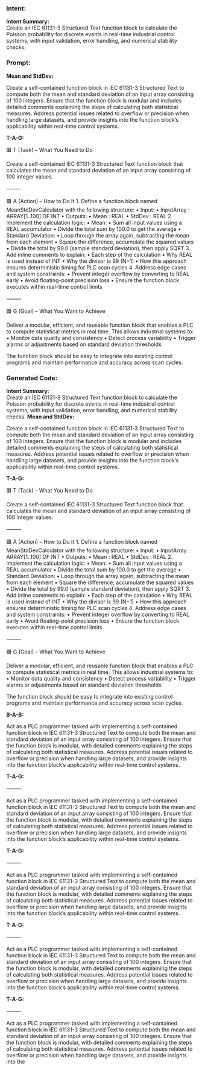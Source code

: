 ### Intent:
**Intent Summary:**  
Create an IEC 61131-3 Structured Text function block to calculate the Poisson probability for discrete events in real-time industrial control systems, with input validation, error handling, and numerical stability checks.

### Prompt:
**Mean and StdDev:**

Create a self-contained function block in IEC 61131-3 Structured Text to compute both the mean and standard deviation of an input array consisting of 100 integers. Ensure that the function block is modular and includes detailed comments explaining the steps of calculating both statistical measures. Address potential issues related to overflow or precision when handling large datasets, and provide insights into the function block’s applicability within real-time control systems.

**T-A-G:**

🟥 T (Task) – What You Need to Do

Create a self-contained IEC 61131-3 Structured Text function block that calculates the mean and standard deviation of an input array consisting of 100 integer values.

⸻

🟩 A (Action) – How to Do It
	1.	Define a function block named MeanStdDevCalculator with the following structure:
	•	Input:
	•	InputArray : ARRAY[1..100] OF INT
	•	Outputs:
	•	Mean : REAL
	•	StdDev : REAL
	2.	Implement the calculation logic:
	•	Mean:
	•	Sum all input values using a REAL accumulator
	•	Divide the total sum by 100.0 to get the average
	•	Standard Deviation:
	•	Loop through the array again, subtracting the mean from each element
	•	Square the difference, accumulate the squared values
	•	Divide the total by 99.0 (sample standard deviation), then apply SQRT
	3.	Add inline comments to explain:
	•	Each step of the calculation
	•	Why REAL is used instead of INT
	•	Why the divisor is 99 (N−1)
	•	How this approach ensures deterministic timing for PLC scan cycles
	4.	Address edge cases and system constraints:
	•	Prevent integer overflow by converting to REAL early
	•	Avoid floating-point precision loss
	•	Ensure the function block executes within real-time control limits

⸻

🟦 G (Goal) – What You Want to Achieve

Deliver a modular, efficient, and reusable function block that enables a PLC to compute statistical metrics in real time. This allows industrial systems to:
	•	Monitor data quality and consistency
	•	Detect process variability
	•	Trigger alarms or adjustments based on standard deviation thresholds

The function block should be easy to integrate into existing control programs and maintain performance and accuracy across scan cycles.

### Generated Code:
**Intent Summary:**  
Create an IEC 61131-3 Structured Text function block to calculate the Poisson probability for discrete events in real-time industrial control systems, with input validation, error handling, and numerical stability checks.
**Mean and StdDev:**

Create a self-contained function block in IEC 61131-3 Structured Text to compute both the mean and standard deviation of an input array consisting of 100 integers. Ensure that the function block is modular and includes detailed comments explaining the steps of calculating both statistical measures. Address potential issues related to overflow or precision when handling large datasets, and provide insights into the function block’s applicability within real-time control systems.

**T-A-G:**

🟥 T (Task) – What You Need to Do

Create a self-contained IEC 61131-3 Structured Text function block that calculates the mean and standard deviation of an input array consisting of 100 integer values.

⸻

🟩 A (Action) – How to Do It
	1.	Define a function block named MeanStdDevCalculator with the following structure:
	•	Input:
	•	InputArray : ARRAY[1..100] OF INT
	•	Outputs:
	•	Mean : REAL
	•	StdDev : REAL
	2.	Implement the calculation logic:
	•	Mean:
	•	Sum all input values using a REAL accumulator
	•	Divide the total sum by 100.0 to get the average
	•	Standard Deviation:
	•	Loop through the array again, subtracting the mean from each element
	•	Square the difference, accumulate the squared values
	•	Divide the total by 99.0 (sample standard deviation), then apply SQRT
	3.	Add inline comments to explain:
	•	Each step of the calculation
	•	Why REAL is used instead of INT
	•	Why the divisor is 99 (N−1)
	•	How this approach ensures deterministic timing for PLC scan cycles
	4.	Address edge cases and system constraints:
	•	Prevent integer overflow by converting to REAL early
	•	Avoid floating-point precision loss
	•	Ensure the function block executes within real-time control limits

⸻

🟦 G (Goal) – What You Want to Achieve

Deliver a modular, efficient, and reusable function block that enables a PLC to compute statistical metrics in real time. This allows industrial systems to:
	•	Monitor data quality and consistency
	•	Detect process variability
	•	Trigger alarms or adjustments based on standard deviation thresholds

The function block should be easy to integrate into existing control programs and maintain performance and accuracy across scan cycles.  

**B-A-B:**

Act as a PLC programmer tasked with implementing a self-contained function block in IEC 61131-3 Structured Text to compute both the mean and standard deviation of an input array consisting of 100 integers. Ensure that the function block is modular, with detailed comments explaining the steps of calculating both statistical measures. Address potential issues related to overflow or precision when handling large datasets, and provide insights into the function block’s applicability within real-time control systems.

**T-A-G:**

⸻

Act as a PLC programmer tasked with implementing a self-contained function block in IEC 61131-3 Structured Text to compute both the mean and standard deviation of an input array consisting of 100 integers. Ensure that the function block is modular, with detailed comments explaining the steps of calculating both statistical measures. Address potential issues related to overflow or precision when handling large datasets, and provide insights into the function block’s applicability within real-time control systems.

**T-A-G:**

⸻

Act as a PLC programmer tasked with implementing a self-contained function block in IEC 61131-3 Structured Text to compute both the mean and standard deviation of an input array consisting of 100 integers. Ensure that the function block is modular, with detailed comments explaining the steps of calculating both statistical measures. Address potential issues related to overflow or precision when handling large datasets, and provide insights into the function block’s applicability within real-time control systems.

**T-A-G:**

⸻

Act as a PLC programmer tasked with implementing a self-contained function block in IEC 61131-3 Structured Text to compute both the mean and standard deviation of an input array consisting of 100 integers. Ensure that the function block is modular, with detailed comments explaining the steps of calculating both statistical measures. Address potential issues related to overflow or precision when handling large datasets, and provide insights into the function block’s applicability within real-time control systems.

**T-A-G:**

⸻

Act as a PLC programmer tasked with implementing a self-contained function block in IEC 61131-3 Structured Text to compute both the mean and standard deviation of an input array consisting of 100 integers. Ensure that the function block is modular, with detailed comments explaining the steps of calculating both statistical measures. Address potential issues related to overflow or precision when handling large datasets, and provide insights into the
